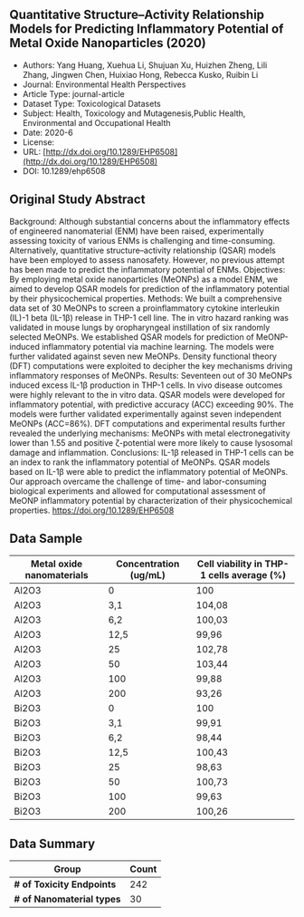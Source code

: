 <script type='text/javascript' src='https://d1bxh8uas1mnw7.cloudfront.net/assets/embed.js'></script>

<div style="float: right; width: 200px" class='altmetric-embed' data-badge-type='donut' data-condensed='true' data-badge-details='right' data-doi="10.1289/ehp6508"></div>

## Quantitative Structure–Activity Relationship Models for Predicting Inflammatory Potential of Metal Oxide Nanoparticles (2020)
<script type="application/ld+json">
	{	
		"@context": {
			"bs": "https://bioschemas.org/",
			"schema": "https://schema.org/",
			"citation": "schema:citation",
			"name": "schema:name",
			"url": "schema:url",
			"variableMeasured": "schema:variableMeasured"
		},
		"variableMeasured": [
			{
				"@type": "schema:PropertyValue",
				"name": "MI-R1.3-ABSTRACT-BASIC-CHEMICAL_COMPOSITION"
			},
			{
				"@type": "schema:PropertyValue",
				"name": "MI-R1.3-ABSTRACT-PHYSCHEM-SIZE"
			},
			{
				"@type": "schema:PropertyValue",
				"name": "MI-R1.3-ABSTRACT-PHYSCHEM-ZETA_POTENTIAL"
			},
			{
				"@type": "schema:PropertyValue",
				"name": "MI-R1.3-ABSTRACT-PHYSCHEM-SHAPE"
			},
			{
				"@type": "schema:PropertyValue",
				"name": "MI-R1.3-ABSTRACT-TOX-CONCENTRATION"
			}
		],
		"@type": "schema:Dataset",
		"name": "Quantitative Structure–Activity Relationship Models for Predicting Inflammatory Potential of Metal Oxide Nanoparticles",
		"url": "http://dx.doi.org/10.1289/EHP6508",
		"citation": "https://doi.org/10.1289/ehp6508",
		"@id": "10.1289/ehp6508",
		"http://purl.org/dc/terms/conformsTo": { "@type": "schema:CreativeWork", "@id": "https://bioschemas.org/profiles/Dataset/1.0-RELEASE" },
		"schema:license": "",
		"schema:creator": [
		  {
			"@type": "schema:Organization",
			"name": "RiskGONE"
		  }
		],
		"schema:datePublished": "2020-6"
	}
</script>

* Authors: Yang Huang, Xuehua Li, Shujuan Xu, Huizhen Zheng, Lili Zhang, Jingwen Chen, Huixiao Hong, Rebecca Kusko, Ruibin Li
* Journal: Environmental Health Perspectives
* Article Type: journal-article
* Dataset Type: Toxicological Datasets
* Subject: Health, Toxicology and Mutagenesis,Public Health, Environmental and Occupational Health
* Date: 2020-6
* License: []()
* URL: [http://dx.doi.org/10.1289/EHP6508](http://dx.doi.org/10.1289/EHP6508)
* DOI: 10.1289/ehp6508


## Original Study Abstract

Background:
Although substantial concerns about the inflammatory effects of engineered nanomaterial (ENM) have been raised, experimentally assessing toxicity of various ENMs is challenging and time-consuming. Alternatively, quantitative structure–activity relationship (QSAR) models have been employed to assess nanosafety. However, no previous attempt has been made to predict the inflammatory potential of ENMs.
Objectives:
By employing metal oxide nanoparticles (MeONPs) as a model ENM, we aimed to develop QSAR models for prediction of the inflammatory potential by their physicochemical properties.
Methods:
We built a comprehensive data set of 30 MeONPs to screen a proinflammatory cytokine interleukin (IL)-1 beta (IL-1β) release in THP-1 cell line. The in vitro hazard ranking was validated in mouse lungs by oropharyngeal instillation of six randomly selected MeONPs. We established QSAR models for prediction of MeONP-induced inflammatory potential via machine learning. The models were further validated against seven new MeONPs. Density functional theory (DFT) computations were exploited to decipher the key mechanisms driving inflammatory responses of MeONPs.
Results:
Seventeen out of 30 MeONPs induced excess IL-1β production in THP-1 cells. In vivo disease outcomes were highly relevant to the in vitro data. QSAR models were developed for inflammatory potential, with predictive accuracy (ACC) exceeding 90%. The models were further validated experimentally against seven independent MeONPs (ACC=86%). DFT computations and experimental results further revealed the underlying mechanisms: MeONPs with metal electronegativity lower than 1.55 and positive ζ-potential were more likely to cause lysosomal damage and inflammation.
Conclusions:
IL-1β released in THP-1 cells can be an index to rank the inflammatory potential of MeONPs. QSAR models based on IL-1β were able to predict the inflammatory potential of MeONPs. Our approach overcame the challenge of time- and labor-consuming biological experiments and allowed for computational assessment of MeONP inflammatory potential by characterization of their physicochemical properties. https://doi.org/10.1289/EHP6508


## Data Sample

|Metal oxide nanomaterials|Concentration (ug/mL)|Cell viability in THP-1 cells average (%)|
|-------------------------|---------------------|-----------------------------------------|
|Al2O3                    |0                    |100                                      |
|Al2O3                    |3,1                  |104,08                                   |
|Al2O3                    |6,2                  |100,03                                   |
|Al2O3                    |12,5                 |99,96                                    |
|Al2O3                    |25                   |102,78                                   |
|Al2O3                    |50                   |103,44                                   |
|Al2O3                    |100                  |99,88                                    |
|Al2O3                    |200                  |93,26                                    |
|Bi2O3                    |0                    |100                                      |
|Bi2O3                    |3,1                  |99,91                                    |
|Bi2O3                    |6,2                  |98,44                                    |
|Bi2O3                    |12,5                 |100,43                                   |
|Bi2O3                    |25                   |98,63                                    |
|Bi2O3                    |50                   |100,73                                   |
|Bi2O3                    |100                  |99,63                                    |
|Bi2O3                    |200                  |100,26                                   |



## Data Summary

| **Group**                    | **Count** |
| ---------------------------- | --------- |
| **\# of Toxicity Endpoints** |     242   |
| **\# of Nanomaterial types** |     30    |

